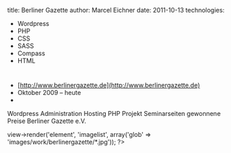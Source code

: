 title: Berliner Gazette
author: Marcel Eichner
date: 2011-10-13
technologies:
  - Wordpress
  - PHP
  - CSS
  - SASS
  - Compass
  - HTML

# <?= $pageTitle ?>

* [http://www.berlinergazette.de](http://www.berlinergazette.de)
* Oktober 2009 – heute
* <?= implode(', ', $technologies); ?>  

Wordpress Administration Hosting PHP Projekt Seminarseiten gewonnene Preise Berliner Gazette e.V.

<?= $this->view->render('element', 'imagelist', array('glob' => 'images/work/berlinergazette/*.jpg')); ?>